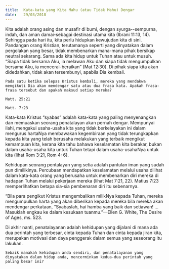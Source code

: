 ```yaml
---
title:  Kata-kata yang Kita Mahu (atau Tidak Mahu) Dengar
date:   29/03/2018
---
```


Kita adalah orang asing dan musafir di bumi, dengan syurga--sempurna, indah, dan aman damai-sebagai destinasi utama kita (Ibrani 11:13, 14). Sehingga pada hari itu, kita perlu hidupkan kewujudan kita di sini. Pandangan orang Kristian, terutamanya seperti yang dinyatakan dalam pergolakan yang besar, tidak membenarkan mana-mana pihak bersikap neutral sekarang. Sama ada kita hidup untuk Tuhan atau untuk musuh. “Siapa tidak bersama Aku, ia melawan Aku dan siapa tidak mengumpulkan bersama Aku, ia mencerai-beraikan” (Mat 12:30). Di pihak siapa kita akan didedahkan, tidak akan tersembunyi, apabila Dia kembali.

`Pada satu ketika selepas Kristus kembali, mereka yang mendakwa mengikuti Dia akan mendengar satu atau dua frasa kata. Apakah frasa-frasa tersebut dan apakah maksud setiap mereka?`

`Matt. 25:21`

`Matt. 7:23`

Kata-kata Kristus “syabas” adalah kata-kata yang paling menyenangkan dan memuaskan seorang penatalayan akan pernah dengar. Mempunyai ilahi, mengakui usaha-usaha kita yang tidak berkelayakan ini dalam mengurus hartaNya membawakan kegembiraan yang tidak terungkapkan kepada kita yang telah berusaha melakukan yang terbaik mengikut kemampuan kita, kerana kita tahu bahawa keselamatan kita berakar, bukan dalam usaha-usaha kita untuk Tuhan tetapi dalam usaha-usahaNya untuk kita (lihat Rom 3:21, Rom 4: 6).

Kehidupan seorang pentalayan yang setia adalah pantulan iman yang sudah pun dimilikinya.  Percubaan mendapatkan keselamatan melalui usaha dilihat dalam kata-kata orang yang berusaha untuk membenarkan diri mereka di hadapan Tuhan melalui pekerjaan mereka (lihat Mat 7:21, 22). Matius 7:23 memperlihatkan betapa sia-sia pembenaran diri itu sebenarnya.

“Bila para pengikut Kristus mengembalikan milikNya kepada Tuhan, mereka mengumpulkan harta yang akan diberikan kepada mereka bila mereka akan mendengar perkataan, “Syabaslah, hai hamba yang baik dan setiawan! …Masuklah engkau ke dalam kesukaan tuanmu.”—Ellen G. White, The Desire of Ages, ms. 523.

Di akhir nanti, penatalayanan adalah kehidupan yang dijalani di mana ada dua perintah yang terbesar, cinta kepada Tuhan dan cinta kepada jiran kita, merupakan motivasi dan daya penggerak dalam semua yang seseorang itu lakukan.

`Sebaik manakah kehidupan anda sendiri, dan penatalayanan yang dinyatakan dalam hidup anda, mencerminkan kedua-dua perintah yang paling besar ini?`